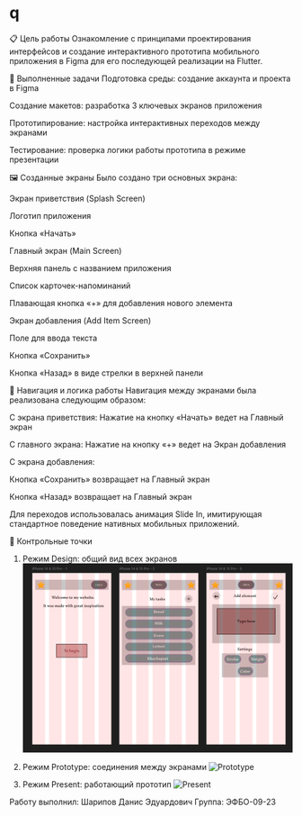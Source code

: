 # q
📋 Цель работы
Ознакомление с принципами проектирования интерфейсов и создание интерактивного прототипа мобильного приложения в Figma для его последующей реализации на Flutter.

🎯 Выполненные задачи
Подготовка среды: создание аккаунта и проекта в Figma

Создание макетов: разработка 3 ключевых экранов приложения

Прототипирование: настройка интерактивных переходов между экранами

Тестирование: проверка логики работы прототипа в режиме презентации

🖼️ Созданные экраны
Было создано три основных экрана:

Экран приветствия (Splash Screen)

Логотип приложения

Кнопка «Начать»

Главный экран (Main Screen)

Верхняя панель с названием приложения

Список карточек-напоминаний

Плавающая кнопка «+» для добавления нового элемента

Экран добавления (Add Item Screen)

Поле для ввода текста

Кнопка «Сохранить»

Кнопка «Назад» в виде стрелки в верхней панели

🔗 Навигация и логика работы
Навигация между экранами была реализована следующим образом:

С экрана приветствия: Нажатие на кнопку «Начать» ведет на Главный экран

С главного экрана: Нажатие на кнопку «+» ведет на Экран добавления

С экрана добавления:

Кнопка «Сохранить» возвращает на Главный экран

Кнопка «Назад» возвращает на Главный экран

Для переходов использовалась анимация Slide In, имитирующая стандартное поведение нативных мобильных приложений.

📸 Контрольные точки
1. Режим Design: общий вид всех экранов ![Design](screenshots/design_mode.png)

2. Режим Prototype: соединения между экранами
![Prototype](https://github.com/DanDiShar/PKS_5sem/tree/main/Work2/screenshots/)

3. Режим Present: работающий прототип
![Present](https://github.com/DanDiShar/PKS_5sem/tree/main/Work2/screenshots/)



Работу выполнил: Шарипов Данис Эдуардович
Группа: ЭФБО-09-23
